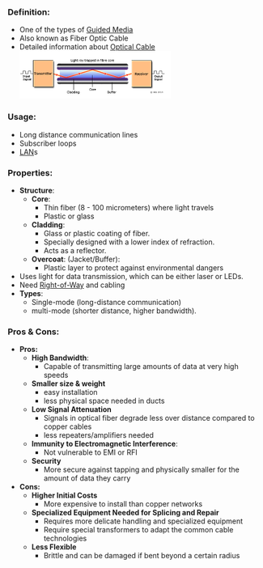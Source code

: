 ### Definition:
- One of the types of [Guided Media](Guided%20Media.md)
- Also known as Fiber Optic Cable
- Detailed information about [Optical Cable](https://www.geeksforgeeks.org/fiber-optics-and-types/?ref=lbp)
![OpticalFiber](../../Attachments/OpticalFiber.png)
### Usage:
- Long distance communication lines
- Subscriber loops
- [LAN](LAN.md)s
### Properties:
- **Structure**:
	- **Core**: 
		- Thin fiber (8 - 100 micrometers) where light travels
		- Plastic or glass
	- **Cladding**:
		- Glass or plastic coating of fiber. 
		- Specially designed with a lower index of refraction. 
		- Acts as a reflector.
	- **Overcoat**: (Jacket/Buffer): 
		- Plastic layer to protect against environmental dangers
- Uses light for data transmission, which can be either laser or LEDs.
- Need [Right-of-Way](Right-of-Way.md) and cabling
- **Types**:
	- Single-mode (long-distance communication)
	- multi-mode (shorter distance, higher bandwidth).
### Pros & Cons:
- **Pros:** 
	- **High Bandwidth**:
		- Capable of transmitting large amounts of data at very high speeds
	- **Smaller size & weight**
		- easy installation
		- less physical space needed in ducts
	- **Low Signal Attenuation**
		- Signals in optical fiber degrade less over distance compared to copper cables
		- less repeaters/amplifiers needed
	- **Immunity to Electromagnetic Interference**:
		- Not vulnerable to EMI or RFI
	- **Security**
		- More secure against tapping and physically smaller for the amount of data they carry
- **Cons:** 
	- **Higher Initial Costs**
		- More expensive to install than copper networks
	- **Specialized Equipment Needed for Splicing and Repair**
		- Requires more delicate handling and specialized equipment
		- Require special transformers to adapt the common cable technologies
	- **Less Flexible**
		- Brittle and can be damaged if bent beyond a certain radius